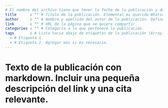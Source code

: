 ```yaml
---
# El nombre del archivo tiene que tener la fecha de la publicación y debe tener la nomenclatura de tipo: "AAAA-MM-DD-titulo-de-la-publicacion.md".
title      : "" # Titulo de la publicación. Elemental mi querido Whatson.
author     : "" # Nombre y apellido del autor de la publicación. Define el sidebar de la izquierda en la página de la publicaciín. El nombre debe estar registrado en /_data/authors.yml.
link       : "" # URL de la página que se quiere compartir.
categories : "" # Categoría a la que pertenece la publicación.
tags       : # Lista hacia abajo de etiquetas de la publicación (Array).
  - # Etiqueta 1
  - # Etiqueta 2. Agregar más si es necesario.
---
```


# Texto de la publicación con markdown. Incluir una pequeña descripción del link y una cita relevante.
